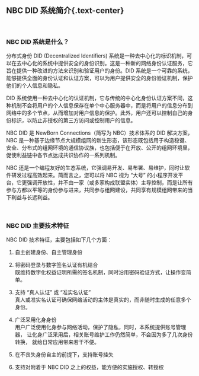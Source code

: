 NBC DID 系统简介{.text-center}
---------------

&nbsp;

### NBC DID 系统是什么？

分布式身份 DID (Decentralized Identifiers) 系统是一种去中心化的标识机制，可以在去中心化的系统中提供安全的身份识别。这是一种新的网络身份认证服务，它旨在提供一种改进的方法来识别和验证用户的身份。DID 系统是一个可靠的系统，能够提供全面的身份认证和认证方案，可以为用户提供安全的身份验证机制，保护他们的个人信息和隐私。

DID 系统使用一种去中心化的认证机制，它与传统的中心化身份认证方案不同，这种机制不会将用户的个人信息保存在单个中心服务器中，而是将用户的信息分布到网络中的多个节点，从而增加对用户信息的保护。此外，用户还可以控制自己的身份标识，以防止非授权的第三方访问或控制用户的信息。

NBC DID 是 NewBorn Connections（简写为 NBC）技术体系的 DID 解决方案，NBC 是一种基于边缘节点大规模组网的新生形态，该形态既包括用于构造稳键、安全、分布式的组网环境的通信协议族，也包括便于在开放、公开的组网环境里，促使利益链中各节点达成共识协作的一系列机制。

NBC 还是一个编程友好的生态系统，它强调易开发、易布署、易维护，同时让软件研发过程高效起来。简而言之，您可以将 NBC 视为 “大号” 的小程序开发平台，它更强调开放性，并不由一家（或多家构成联盟实体）主导控制，而是让所有参与方都以平等的身份参与进来，共同参与组网建设，共同享有规模组网带来的当下利益与长远利益。

&nbsp;

### NBC DID 主要技术特征

NBC DID 技术特征，主要包括如下几个方面：

1. 自主创建身份、自主管理身份

2. 将密码登录与数字签名认证有机结合   
   既维持数字化权益证明所需的签名机制，同时沿用密码验证方式，让操作变简单。

3. 支持 “真人认证” 或 “准实名认证”   
   真人或准实名认证可确保网络活动的主体是真实的，而非随时生成的任意多个身份。

4. 广泛采用化身身份   
   用户广泛使用化身参与网络活动，保护了隐私，同时，本系统提供账号管理器，
   让化身广泛采用后，相关账号维护工作仍然简单，不会因为多了几次身份转换，
   就给日常应用带来若干不便。

5. 在不丧失身份自主的前提下，支持账号挂失

6. 支持对附着于 NBC DID 之上的权益，能方便的实施授权、转授权
